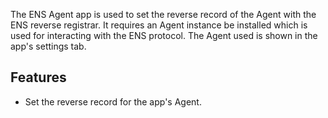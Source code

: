 The ENS Agent app is used to set the reverse record of the Agent with the ENS reverse registrar. It requires an Agent 
instance be installed which is used for interacting with the ENS protocol. The Agent used is shown in the app's
settings tab.

## Features
- Set the reverse record for the app's Agent.